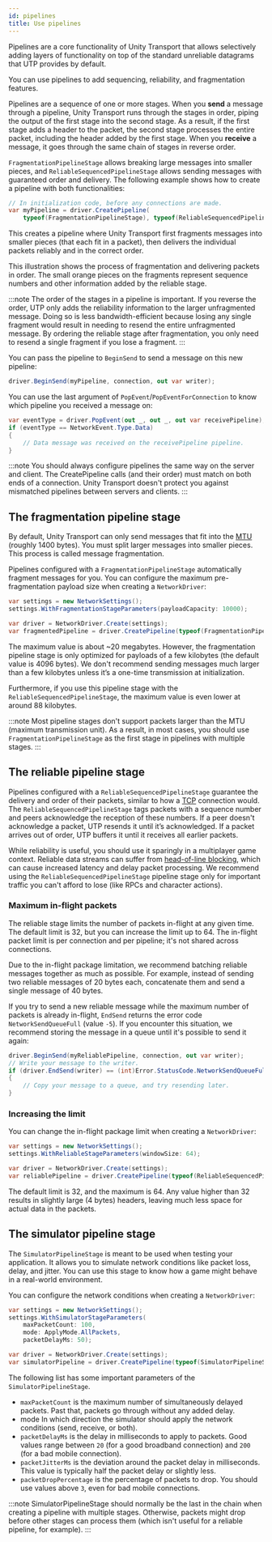 ```yaml
---
id: pipelines
title: Use pipelines
---
```


Pipelines are a core functionality of Unity Transport that allows selectively adding layers of functionality on top of the standard unreliable datagrams that UTP provides by default.

You can use pipelines to add sequencing, reliability, and fragmentation features.

Pipelines are a sequence of one or more stages. When you **send** a message through a pipeline, Unity Transport runs through the stages in order, piping the output of the first stage into the second stage. As a result, if the first stage adds a header to the packet, the second stage processes the entire packet, including the header added by the first stage. When you **receive** a message, it goes through the same chain of stages in reverse order.

<!-- ![Block diagram](/static/img/transport/block-diagram.png) -->

`FragmentationPipelineStage` allows breaking large messages into smaller pieces, and `ReliableSequencedPipelineStage` allows sending messages with guaranteed order and delivery. The following example shows how to create a pipeline with both functionalities:

```csharp
// In initialization code, before any connections are made.
var myPipeline = driver.CreatePipeline(
    typeof(FragmentationPipelineStage), typeof(ReliableSequencedPipelineStage));
```

This creates a pipeline where Unity Transport first fragments messages into smaller pieces (that each fit in a packet), then delivers the individual packets reliably and in the correct order.

<!-- ![Pipeline stages](/static/img/transport/pipeline-stages-2.png) -->

This illustration shows the process of fragmentation and delivering packets in order. The small orange pieces on the fragments represent sequence numbers and other information added by the reliable stage.

:::note
The order of the stages in a pipeline is important. If you reverse the order, UTP only adds the reliability information to the larger unfragmented message. Doing so is less bandwidth-efficient because losing any single fragment would result in needing to resend the entire unfragmented message. By ordering the reliable stage after fragmentation, you only need to resend a single fragment if you lose a fragment.
:::

You can pass the pipeline to `BeginSend` to send a message on this new pipeline:

```csharp
driver.BeginSend(myPipeline, connection, out var writer);
```

You can use the last argument of `PopEvent`/`PopEventForConnection` to know which pipeline you received a message on:

```csharp
var eventType = driver.PopEvent(out _, out _, out var receivePipeline);
if (eventType == NetworkEvent.Type.Data)
{
    // Data message was received on the receivePipeline pipeline.
}
```

:::note
You should always configure pipelines the same way on the server and client. The CreatePipeline calls (and their order) must match on both ends of a connection. Unity Transport doesn't protect you against mismatched pipelines between servers and clients.
:::

## The fragmentation pipeline stage

By default, Unity Transport can only send messages that fit into the [MTU](https://en.wikipedia.org/wiki/Maximum_transmission_unit) (roughly 1400 bytes). You must split larger messages into smaller pieces. This process is called message fragmentation.

Pipelines configured with a `FragmentationPipelineStage` automatically fragment messages for you. You can configure the maximum pre-fragmentation payload size when creating a `NetworkDriver`:

```csharp
var settings = new NetworkSettings();
settings.WithFragmentationStageParameters(payloadCapacity: 10000);

var driver = NetworkDriver.Create(settings);
var fragmentedPipeline = driver.CreatePipeline(typeof(FragmentationPipelineStage));
```

The maximum value is about ~20 megabytes. However, the fragmentation pipeline stage is only optimized for payloads of a few kilobytes (the default value is 4096 bytes). We don't recommend sending messages much larger than a few kilobytes unless it’s a one-time transmission at initialization.

Furthermore, if you use this pipeline stage with the `ReliableSequencedPipelineStage`, the maximum value is even lower at around 88 kilobytes.

:::note
Most pipeline stages don't support packets larger than the MTU (maximum transmission unit). As a result, in most cases, you should use `FragmentationPipelineStage` as the first stage in pipelines with multiple stages.
:::

## The reliable pipeline stage

Pipelines configured with a `ReliableSequencedPipelineStage` guarantee the delivery and order of their packets, similar to how a [TCP](https://en.wikipedia.org/wiki/Transmission_Control_Protocol) connection would. The `ReliableSequencedPipelineStage` tags packets with a sequence number and peers acknowledge the reception of these numbers. If a peer doesn't acknowledge a packet, UTP resends it until it’s acknowledged. If a packet arrives out of order, UTP buffers it until it receives all earlier packets.

While reliability is useful, you should use it sparingly in a multiplayer game context. Reliable data streams can suffer from [head-of-line blocking](https://en.wikipedia.org/wiki/Head-of-line_blocking), which can cause increased latency and delay packet processing. We recommend using the `ReliableSequencedPipelineStage` pipeline stage only for important traffic you can't afford to lose (like RPCs and character actions).

### Maximum in-flight packets

The reliable stage limits the number of packets in-flight at any given time. The default limit is 32, but you can increase the limit up to 64. The in-flight packet limit is per connection and per pipeline; it's not shared across connections.

Due to the in-flight package limitation, we recommend batching reliable messages together as much as possible. For example, instead of sending two reliable messages of 20 bytes each, concatenate them and send a single message of 40 bytes.

If you try to send a new reliable message while the maximum number of packets is already in-flight, `EndSend` returns the error code `NetworkSendQueueFull` (value `-5`). If you encounter this situation, we recommend storing the message in a queue until it's possible to send it again:

```csharp
driver.BeginSend(myReliablePipeline, connection, out var writer);
// Write your message to the writer.
if (driver.EndSend(writer) == (int)Error.StatusCode.NetworkSendQueueFull))
{
    // Copy your message to a queue, and try resending later.
}
```

### Increasing the limit

You can change the in-flight package limit when creating a `NetworkDriver`:

```csharp
var settings = new NetworkSettings();
settings.WithReliableStageParameters(windowSize: 64);

var driver = NetworkDriver.Create(settings);
var reliablePipeline = driver.CreatePipeline(typeof(ReliableSequencedPipelineStage));
```

The default limit is 32, and the maximum is 64. Any value higher than 32 results in slightly large (4 bytes) headers, leaving much less space for actual data in the packets.

## The simulator pipeline stage

The `SimulatorPipelineStage` is meant to be used when testing your application. It allows you to simulate network conditions like packet loss, delay, and jitter. You can use this stage to know how a game might behave in a real-world environment.

You can configure the network conditions when creating a `NetworkDriver`:

```csharp
var settings = new NetworkSettings();
settings.WithSimulatorStageParameters(
    maxPacketCount: 100,
    mode: ApplyMode.AllPackets,
    packetDelayMs: 50);

var driver = NetworkDriver.Create(settings);
var simulatorPipeline = driver.CreatePipeline(typeof(SimulatorPipelineStage));
```

The following list has some important parameters of the `SimulatorPipelineStage`.

* `maxPacketCount` is the maximum number of simultaneously delayed packets. Past that, packets go through without any added delay.
* mode In which direction the simulator should apply the network conditions (send, receive, or both).
* `packetDelayMs` is the delay in milliseconds to apply to packets. Good values range between `20` (for a good broadband connection) and `200` (for a bad mobile connection).
* `packetJitterMs` is the deviation around the packet delay in milliseconds. This value is typically half the packet delay or slightly less.
* `packetDropPercentage` is the percentage of packets to drop. You should use values above `3`, even for bad mobile connections.

:::note
SimulatorPipelineStage should normally be the last in the chain when creating a pipeline with multiple stages. Otherwise, packets might drop before other stages can process them (which isn't useful for a reliable pipeline, for example).
:::
